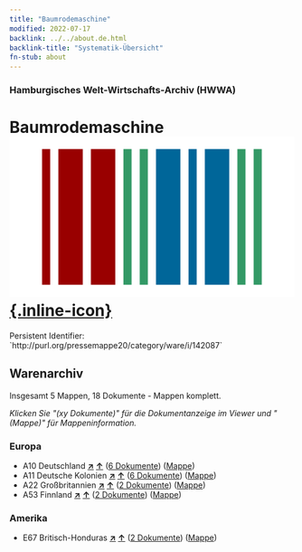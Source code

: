 ```yaml
---
title: "Baumrodemaschine"
modified: 2022-07-17
backlink: ../../about.de.html
backlink-title: "Systematik-Übersicht"
fn-stub: about
---
```


### Hamburgisches Welt-Wirtschafts-Archiv (HWWA)

# Baumrodemaschine &#160; [![Wikidata](/images/Wikidata-logo.svg "Wikidata"){.inline-icon}](http://www.wikidata.org/entity/Q111973901)

<div class="hint">Persistent Identifier: `http://purl.org/pressemappe20/category/ware/i/142087`</div>







## Warenarchiv




Insgesamt 5 Mappen, 18 Dokumente - Mappen komplett.

_Klicken Sie "(xy Dokumente)" für die Dokumentanzeige im Viewer und "(Mappe)" für Mappeninformation._




### Europa

- A10 Deutschland [**&nearr;**](../../../geo/i/126128/about.de.html "Deutschland (alle Mappen)") [**&uarr;**](../../../geo/about.de.html#A10 "Ländersystematik") (<a href="https://pm20.zbw.eu/iiifview/folder/wa/142087,126128" title="über: Baumrodemaschine : Deutschland" target="_blank">6 Dokumente</a>) ([Mappe](../../../../folder/wa/1420xx/142087/1261xx/126128/about.de.html))
- A11 Deutsche Kolonien [**&nearr;**](../../../geo/i/140960/about.de.html "Deutsche Kolonien (alle Mappen)") [**&uarr;**](../../../geo/about.de.html#A11 "Ländersystematik") (<a href="https://pm20.zbw.eu/iiifview/folder/wa/142087,140960" title="über: Baumrodemaschine : Deutsche Kolonien" target="_blank">6 Dokumente</a>) ([Mappe](../../../../folder/wa/1420xx/142087/1409xx/140960/about.de.html))
- A22 Großbritannien [**&nearr;**](../../../geo/i/140974/about.de.html "Großbritannien (alle Mappen)") [**&uarr;**](../../../geo/about.de.html#A22 "Ländersystematik") (<a href="https://pm20.zbw.eu/iiifview/folder/wa/142087,140974" title="über: Baumrodemaschine : Großbritannien" target="_blank">2 Dokumente</a>) ([Mappe](../../../../folder/wa/1420xx/142087/1409xx/140974/about.de.html))
- A53 Finnland [**&nearr;**](../../../geo/i/141046/about.de.html "Finnland (alle Mappen)") [**&uarr;**](../../../geo/about.de.html#A53 "Ländersystematik") (<a href="https://pm20.zbw.eu/iiifview/folder/wa/142087,141046" title="über: Baumrodemaschine : Finnland" target="_blank">2 Dokumente</a>) ([Mappe](../../../../folder/wa/1420xx/142087/1410xx/141046/about.de.html))

### Amerika

- E67 Britisch-Honduras [**&nearr;**](../../../geo/i/141680/about.de.html "Britisch-Honduras (alle Mappen)") [**&uarr;**](../../../geo/about.de.html#E67 "Ländersystematik") (<a href="https://pm20.zbw.eu/iiifview/folder/wa/142087,141680" title="über: Baumrodemaschine : Britisch-Honduras" target="_blank">2 Dokumente</a>) ([Mappe](../../../../folder/wa/1420xx/142087/1416xx/141680/about.de.html))








